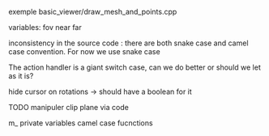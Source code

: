 exemple basic_viewer/draw_mesh_and_points.cpp


variables:
fov
near
far


inconsistency in the source code : there are both snake case and camel case convention. For now we use snake case

The action handler is a giant switch case, can we do better or should we let as it is?

 hide cursor on rotations -> should have a boolean for it

 TODO manipuler clip plane via code

m_ private variables
camel case fucnctions